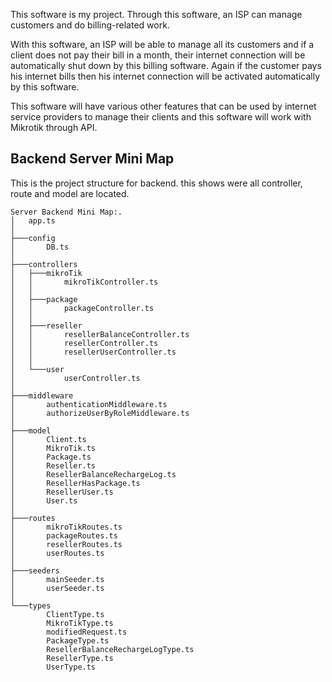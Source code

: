 This software is my project. Through this software, an ISP can manage customers and do billing-related work. 

With this software, an ISP will be able to manage all its customers and if a client does not pay their bill in a month, their internet connection will be automatically shut down by this billing software. Again if the customer pays his internet bills then his internet connection will be activated automatically by this software.

This software will have various other features that can be used by internet service providers to manage their clients and this software will work with Mikrotik through API.
 
 ## Backend Server Mini Map
 This is the project structure for backend. this shows were all controller, route and model are located.
```
Server Backend Mini Map:.
│   app.ts
│
├───config
│       DB.ts
│
├───controllers
│   ├───mikroTik
│   │       mikroTikController.ts
│   │
│   ├───package
│   │       packageController.ts
│   │
│   ├───reseller
│   │       resellerBalanceController.ts
│   │       resellerController.ts
│   │       resellerUserController.ts
│   │
│   └───user
│           userController.ts
│
├───middleware
│       authenticationMiddleware.ts
│       authorizeUserByRoleMiddleware.ts
│
├───model
│       Client.ts
│       MikroTik.ts
│       Package.ts
│       Reseller.ts
│       ResellerBalanceRechargeLog.ts
│       ResellerHasPackage.ts
│       ResellerUser.ts
│       User.ts
│
├───routes
│       mikroTikRoutes.ts
│       packageRoutes.ts
│       resellerRoutes.ts
│       userRoutes.ts
│
├───seeders
│       mainSeeder.ts
│       userSeeder.ts
│
└───types
        ClientType.ts
        MikroTikType.ts
        modifiedRequest.ts
        PackageType.ts
        ResellerBalanceRechargeLogType.ts
        ResellerType.ts
        UserType.ts
```
